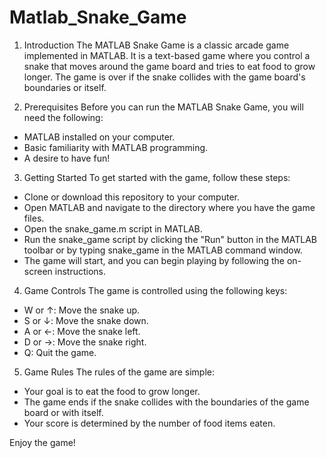 # Matlab_Snake_Game

1. Introduction
The MATLAB Snake Game is a classic arcade game implemented in MATLAB. It is a text-based game where you control a snake that moves around the game board and tries to eat food to grow longer. The game is over if the snake collides with the game board's boundaries or itself.

2. Prerequisites
Before you can run the MATLAB Snake Game, you will need the following:
- MATLAB installed on your computer.
- Basic familiarity with MATLAB programming.
- A desire to have fun!

3. Getting Started
To get started with the game, follow these steps:
- Clone or download this repository to your computer.
- Open MATLAB and navigate to the directory where you have the game files.
- Open the snake_game.m script in MATLAB.
- Run the snake_game script by clicking the "Run" button in the MATLAB toolbar or by typing snake_game in the MATLAB command window.
- The game will start, and you can begin playing by following the on-screen instructions.

4. Game Controls
The game is controlled using the following keys:
- W or ↑: Move the snake up.
- S or ↓: Move the snake down.
- A or ←: Move the snake left.
- D or →: Move the snake right.
- Q: Quit the game.

5. Game Rules
The rules of the game are simple:
- Your goal is to eat the food to grow longer.
- The game ends if the snake collides with the boundaries of the game board or with itself.
- Your score is determined by the number of food items eaten.

Enjoy the game!
